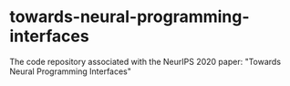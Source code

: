 # towards-neural-programming-interfaces
The code repository associated with the NeurIPS 2020 paper: "Towards Neural Programming Interfaces"
